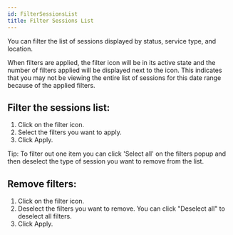 ```yaml
---
id: FilterSessionsList
title: Filter Sessions List
---
```

You can filter the list of sessions displayed by status, service type, and location.

When filters are applied, the filter icon will be in its active state and the number of filters applied will be displayed next to the icon. This indicates that you may not be viewing the entire list of sessions for this date range because of the applied filters.

## Filter the sessions list:

1. Click on the filter icon.
2. Select the filters you want to apply.
3. Click Apply.

Tip: To filter out one item you can click 'Select all' on the filters popup and then deselect the type of session you want to remove from the list.

## Remove filters:

1. Click on the filter icon.
2. Deselect the filters you want to remove. You can click "Deselect all" to deselect all filters.
3. Click Apply.